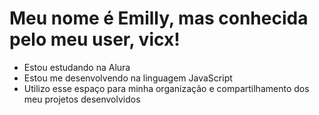 # Meu nome é **Emilly**, mas conhecida pelo meu user, **vicx!**

- Estou estudando na Alura
- Estou me desenvolvendo na linguagem JavaScript
- Utilizo esse espaço para minha organização e compartilhamento dos meu projetos desenvolvidos
